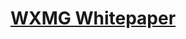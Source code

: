 # [WXMG Whitepaper](https://drive.google.com/file/d/1InxB8E1ESGN9CmXM8aRVKuLEUKEAGEMU/view?usp=sharing)
